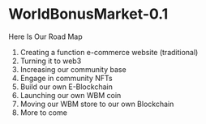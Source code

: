 # WorldBonusMarket-0.1
Here Is Our Road Map
1. Creating a function e-commerce website (traditional)
2. Turning it to web3
3. Increasing our community base
4. Engage in community NFTs
5. Build our own E-Blockchain 
6. Launching our own WBM coin
7. Moving our WBM store to our own Blockchain
8. More to come
